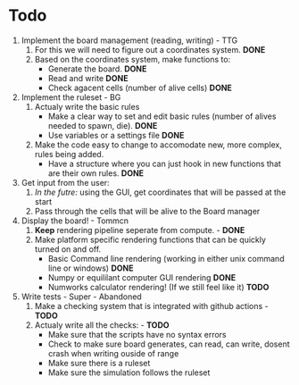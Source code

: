 # Todo

1. Implement the board management (reading, writing) - TTG
   1. For this we will need to figure out a coordinates system. **DONE**
   2. Based on the coordinates system, make functions to:
      - Generate the board. **DONE**
      - Read and write **DONE**
      - Check agacent cells (number of alive cells) **DONE**
2. Implement the ruleset - BG
   1. Actualy write the basic rules
      - Make a clear way to set and edit basic rules (number of alives needed to spawn, die). **DONE**
      - Use variables or a settings file **DONE**
   2. Make the code easy to change to accomodate new, more complex, rules being added. 
      - Have a structure where you can just hook in new functions that are their own rules. **DONE**
3. Get input from the user:
   1. *In the futre:* using the GUI, get coordinates that will be passed at the start
   2. Pass through the cells that will be alive to the Board manager
4. Display the board! - Tommcn
    1. **Keep** rendering pipeline seperate from compute. - **DONE**
    2. Make platform specific rendering functions that can be quickly turned on and off.
       - Basic Command line rendering (working in either unix command line or windows) **DONE**
       - Numpy or equililant computer GUI rendering **DONE**
       - Numworks calculator rendering! (If we still feel like it) **TODO** 
5. Write tests - Super - Abandoned
   1. Make a checking system that is integrated with github actions - **TODO**
   2. Actualy write all the checks: - **TODO**
      - Make sure that the scripts have no syntax errors
      - Check to make sure board generates, can read, can write, dosent crash when writing ouside of range
      - Make sure there is a ruleset
      - Make sure the simulation follows the ruleset
